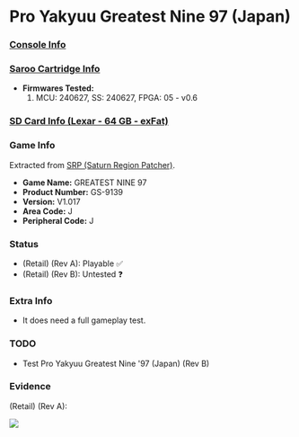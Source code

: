 # Pro Yakyuu Greatest Nine 97 (Japan)

### [Console Info](../../../../../Info/Consoles/VA13/README.md)

### [Saroo Cartridge Info](../../../../../Info/Cartridges/RetroGameParadiseStore/1.32F/README.md)

- <b>Firmwares Tested:</b>
  1. MCU: 240627, SS: 240627, FPGA: 05 - v0.6

### [SD Card Info (Lexar - 64 GB - exFat)](../../../../../Info/SdCards/Lexar/64GB/exfat/README.md)

### Game Info

Extracted from [SRP (Saturn Region Patcher)](https://segaxtreme.net/resources/saturn-region-patcher.81/download).

- <b>Game Name:</b> GREATEST NINE 97
- <b>Product Number:</b> GS-9139
- <b>Version:</b> V1.017
- <b>Area Code:</b> J
- <b>Peripheral Code:</b> J

### Status

- (Retail) (Rev A): Playable :white_check_mark:
- (Retail) (Rev B): Untested :question:

### Extra Info

- It does need a full gameplay test.

### TODO

- Test Pro Yakyuu Greatest Nine '97 (Japan) (Rev B)

### Evidence

(Retail) (Rev A):

[![](https://img.youtube.com/vi/zhg8VfnpEoA/0.jpg)](https://www.youtube.com/watch?v=zhg8VfnpEoA)

